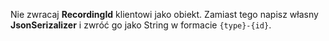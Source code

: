 Nie zwracaj **RecordingId** klientowi jako obiekt. Zamiast tego napisz własny **JsonSerizalizer** i zwróć go jako String w formacie `{type}-{id}`.  